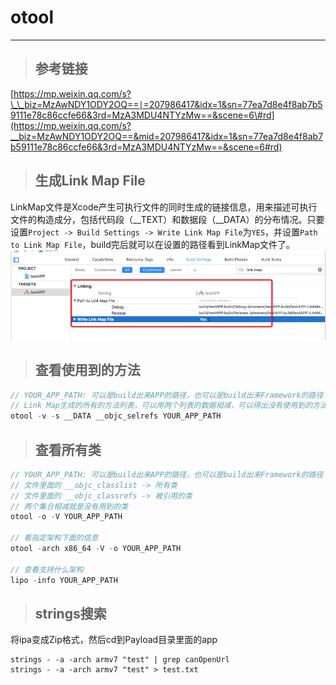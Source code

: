 # otool

---

> ## 参考链接

[https://mp.weixin.qq.com/s?\_\_biz=MzAwNDY1ODY2OQ==∣=207986417&idx=1&sn=77ea7d8e4f8ab7b59111e78c86ccfe66&3rd=MzA3MDU4NTYzMw==&scene=6\#rd](https://mp.weixin.qq.com/s?__biz=MzAwNDY1ODY2OQ==&mid=207986417&idx=1&sn=77ea7d8e4f8ab7b59111e78c86ccfe66&3rd=MzA3MDU4NTYzMw==&scene=6#rd)

> ## 生成Link Map File

LinkMap文件是Xcode产生可执行文件的同时生成的链接信息，用来描述可执行文件的构造成分，包括代码段（\_\_TEXT）和数据段（\_\_DATA）的分布情况。只要设置`Project -> Build Settings -> Write Link Map File`为`YES`，并设置`Path to Link Map File`，build完后就可以在设置的路径看到LinkMap文件了。![](/assets/2019012801.png)

> ## 查看使用到的方法

```c
// YOUR_APP_PATH: 可以是build出来APP的路径，也可以是build出来Framework的路径
// Link Map生成的所有的方法列表，可以用两个列表的数据相减，可以得出没有使用到的方法
otool -v -s __DATA __objc_selrefs YOUR_APP_PATH
```

> ## 查看所有类

```c
// YOUR_APP_PATH: 可以是build出来APP的路径，也可以是build出来Framework的路径
// 文件里面的 __objc_classlist -> 所有类
// 文件里面的 __objc_classrefs -> 被引用的类
// 两个集合相减就是没有用到的类
otool -o -V YOUR_APP_PATH

// 看指定架构下面的信息
otool -arch x86_64 -V -o YOUR_APP_PATH

// 查看支持什么架构
lipo -info YOUR_APP_PATH
```

> ## strings搜索

将ipa变成Zip格式，然后cd到Payload目录里面的app

```
strings - -a -arch armv7 "test" | grep canOpenUrl
strings - -a -arch armv7 "test" > test.txt
```



